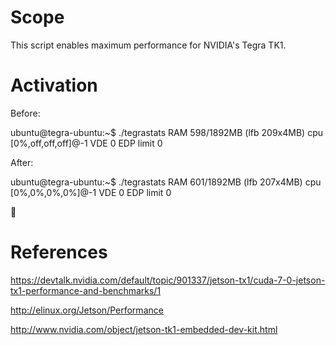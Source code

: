 #  Scope
This script enables maximum performance for NVIDIA's Tegra TK1.

# Activation

Before:

ubuntu@tegra-ubuntu:~$ ./tegrastats 
RAM 598/1892MB (lfb 209x4MB) cpu [0%,off,off,off]@-1 VDE 0 EDP limit 0

After:

ubuntu@tegra-ubuntu:~$ ./tegrastats 
RAM 601/1892MB (lfb 207x4MB) cpu [0%,0%,0%,0%]@-1 VDE 0 EDP limit 0 

:rocket:

# References

https://devtalk.nvidia.com/default/topic/901337/jetson-tx1/cuda-7-0-jetson-tx1-performance-and-benchmarks/1

http://elinux.org/Jetson/Performance

http://www.nvidia.com/object/jetson-tk1-embedded-dev-kit.html
